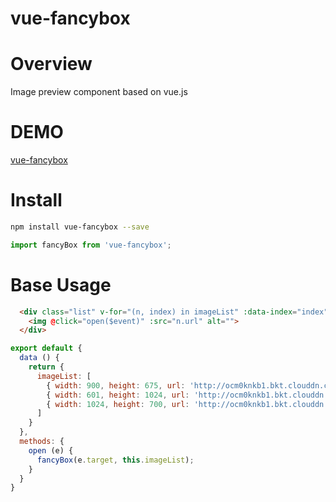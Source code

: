 [vue-fancybox]: https://xiecg.github.io/other/vue-fancybox/#/baseUsage

# vue-fancybox

# Overview
Image preview component based on vue.js

# DEMO

[vue-fancybox]

# Install
```Bash
npm install vue-fancybox --save
```

```JavaScript
import fancyBox from 'vue-fancybox';
```

# Base Usage

```HTML
  <div class="list" v-for="(n, index) in imageList" :data-index="index">
    <img @click="open($event)" :src="n.url" alt="">
  </div>
```

```JavaScript
export default {
  data () {
    return {
      imageList: [
        { width: 900, height: 675, url: 'http://ocm0knkb1.bkt.clouddn.com/1-1.jpg' },
        { width: 601, height: 1024, url: 'http://ocm0knkb1.bkt.clouddn.com/1-2.jpg' },
        { width: 1024, height: 700, url: 'http://ocm0knkb1.bkt.clouddn.com/1-3.jpg' }
      ]
    }
  },
  methods: {
    open (e) {
      fancyBox(e.target, this.imageList);
    }
  }
}
```